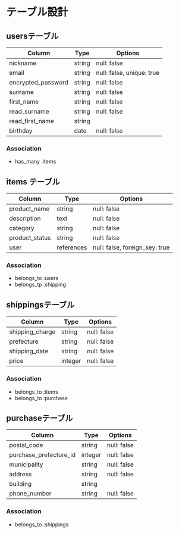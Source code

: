 # テーブル設計

## usersテーブル 

| Column              | Type    | Options                   |
| ------------------- | --------| --------------------------|
| nickname            | string  | null: false               |
| email               | string  | null: false, unique: true |
| encrypted_password  | string  | null: false               |
| surname             | string  | null: false               |
| first_name          | string  | null: false               |
| read_surname        | string  | null: false               |
| read_first_name     | string  |                           |
| birthday            | date    | null: false               |

### Association

- has_many :items

 ## items テーブル

 | Column         | Type       |     Options                    |
 | -------------- | ---------- | ------------------------------ |
 | product_name   | string     | null: false                    |
 | description    | text       | null: false                    |
 | category       | string     | null: false                    | 
 | product_status | string     | null: false                    | 
 | user           | references | null: false, foreign_key: true |
 
### Association

- belongs_to :users
- belongs_tp :shipping

## shippingsテーブル

| Column          | Type    | Options     |
| --------------- | --------| ----------- |
| shipping_charge | string  | null: false |
| prefecture      | string  | null: false |
| shipping_date   | string  | null: false |
| price           | integer | null: false |

### Association
- belongs_to :items
- belongs_to :purchase

## purchaseテーブル

| Column                 | Type    | Options     | 
| -------------------    | ------- | ----------  |
| postal_code            | string  | null: false |
| purchase_prefecture_id | integer | null: false |
| municipality           | string  | null: false |
| address                | string  | null: false |
| building               | string  |             | 
| phone_number           | string  | null: false |

### Association

- belongs_to :shippings